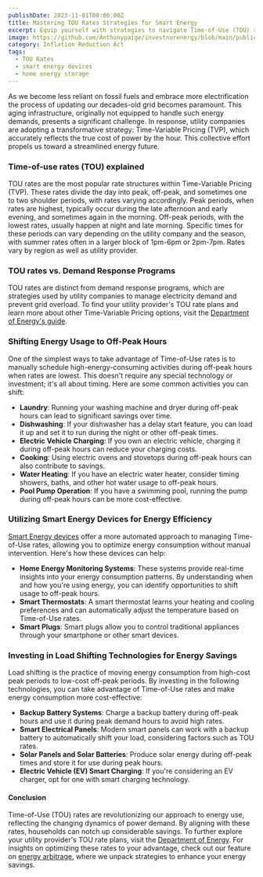 ```yaml
---
publishDate: 2023-11-01T00:00:00Z
title: Mastering TOU Rates Strategies for Smart Energy
excerpt: Equip yourself with strategies to navigate Time-of-Use (TOU) rates effectively. This guide offers insights into optimizing your energy consumption patterns to save on utility bills and alleviate grid pressure.
image: https://github.com/Anthonypaige/investnurenergy/blob/main/public/images/cover-art/IIYE-2-cover-art.png?raw=true
category: Inflation Reduction Act
tags:
  - TOU Rates
  - smart energy devices
  - home energy storage
---
```


As we become less reliant on fossil fuels and embrace more electrification
the process of updating our decades-old grid becomes paramount. This aging infrastructure, originally not equipped to handle such energy demands, presents a significant challenge. In response, utility companies are adopting a transformative strategy: Time-Variable Pricing (TVP), which accurately reflects the true cost of power by the hour. This collective effort propels us toward a streamlined energy future.

### **Time-of-use rates (TOU) explained**

TOU rates are the most popular rate structures within Time-Variable Pricing (TVP). These rates divide the day into peak, off-peak, and sometimes one to two shoulder periods, with rates varying accordingly. Peak periods, when rates are highest, typically occur during the late afternoon and early evening, and sometimes again in the morning. Off-peak periods, with the lowest rates, usually happen at night and late morning. Specific times for these periods can vary depending on the utility company and the season, with summer rates often in a larger block of 1pm-6pm or 2pm-7pm. Rates vary by region as well as utility provider.

### **TOU rates vs. Demand Response Programs**

TOU rates are distinct from demand response programs, which are strategies used by utility companies to manage electricity demand and prevent grid overload. To find your utility provider's TOU rate plans and learn more about other Time-Variable Pricing options, visit the [Department of Energy's guide](https://www.energy.gov/).

### **Shifting Energy Usage to Off-Peak Hours**

One of the simplest ways to take advantage of Time-of-Use rates is to manually schedule high-energy-consuming activities during off-peak hours when rates are lowest. This doesn't require any special technology or investment; it's all about timing. Here are some common activities you can shift:

- **Laundry**: Running your washing machine and dryer during off-peak hours can lead to significant savings over time.
- **Dishwashing**: If your dishwasher has a delay start feature, you can load it up and set it to run during the night or other off-peak times.
- **Electric Vehicle Charging**: If you own an electric vehicle, charging it during off-peak hours can reduce your charging costs.
- **Cooking**: Using electric ovens and stovetops during off-peak hours can also contribute to savings.
- **Water Heating**: If you have an electric water heater, consider timing showers, baths, and other hot water usage to off-peak hours.
- **Pool Pump Operation**: If you have a swimming pool, running the pump during off-peak hours can be more cost-effective.

### **Utilizing Smart Energy Devices for Energy Efficiency**

[Smart Energy devices](https://investinyourenergy.com/state-level-rebates/smart-energy-devices) offer a more automated approach to managing Time-of-Use rates, allowing you to optimize energy consumption without manual intervention. Here's how these devices can help:

- **Home Energy Monitoring Systems**: These systems provide real-time insights into your energy consumption patterns. By understanding when and how you're using energy, you can identify opportunities to shift usage to off-peak hours.
- **Smart Thermostats**: A smart thermostat learns your heating and cooling preferences and can automatically adjust the temperature based on Time-of-Use rates.
- **Smart Plugs**: Smart plugs allow you to control traditional appliances through your smartphone or other smart devices.

### Investing in Load Shifting Technologies for Energy Savings

Load shifting is the practice of moving energy consumption from high-cost peak periods to low-cost off-peak periods. By investing in the following technologies, you can take advantage of Time-of-Use rates and make energy consumption more cost-effective:

- **Backup Battery Systems**: Charge a backup battery during off-peak hours and use it during peak demand hours to avoid high rates.
- **Smart Electrical Panels**: Modern smart panels can work with a backup battery to automatically shift your load, considering factors such as TOU rates.
- **Solar Panels and Solar Batteries**: Produce solar energy during off-peak times and store it for use during peak hours.
- **Electric Vehicle (EV) Smart Charging**: If you're considering an EV charger, opt for one with smart charging technology.

#### Conclusion

Time-of-Use (TOU) rates are revolutionizing our approach to energy use, reflecting the changing dynamics of power demand. By aligning with these rates, households can notch up considerable savings. To further explore your utility provider's TOU rate plans, visit the [Department of Energy](https://www.energy.gov/). For insights on optimizing these rates to your advantage, check out our feature on [energy arbitrage](https://investinyourenergy.com/what-is-energy-arbitrage), where we unpack strategies to enhance your energy savings.